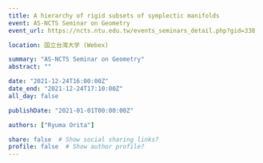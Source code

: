 ```yaml
---
title: A hierarchy of rigid subsets of symplectic manifolds
event: AS-NCTS Seminar on Geometry
event_url: https://ncts.ntu.edu.tw/events_seminars_detail.php?gid=338

location: 国立台湾大学 (Webex)

summary: "AS-NCTS Seminar on Geometry"
abstract: ""

date: "2021-12-24T16:00:00Z"
date_end: "2021-12-24T17:10:00Z"
all_day: false

publishDate: "2021-01-01T00:00:00Z"

authors: ["Ryuma Orita"]

share: false  # Show social sharing links?
profile: false  # Show author profile?
---
```

